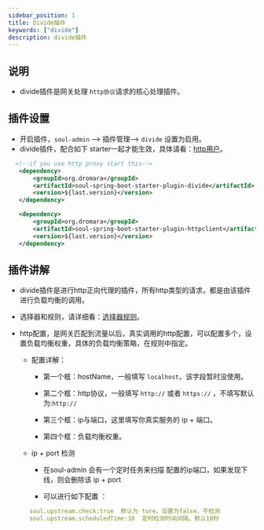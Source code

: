 ```yaml
---
sidebar_position: 1
title: Divide插件
keywords: ["divide"]
description: divide插件
---
```


## 说明

* divide插件是网关处理 `http协议`请求的核心处理插件。

## 插件设置

* 开启插件，`soul-admin` --> 插件管理--> `divide` 设置为启用。
* divide插件，配合如下 starter一起才能生效，具体请看：[http用户](../users-guide/http-proxy)。

```xml
  <!--if you use http proxy start this-->
   <dependency>
       <groupId>org.dromara</groupId>
       <artifactId>soul-spring-boot-starter-plugin-divide</artifactId>
       <version>${last.version}</version>
   </dependency>

   <dependency>
       <groupId>org.dromara</groupId>
       <artifactId>soul-spring-boot-starter-plugin-httpclient</artifactId>
       <version>${last.version}</version>
   </dependency>

```

## 插件讲解

* divide插件是进行http正向代理的插件，所有http类型的请求，都是由该插件进行负载均衡的调用。

* 选择器和规则，请详细看：[选择器规则](../admin/selector-and-rule)。

* http配置，是网关匹配到流量以后，真实调用的http配置，可以配置多个，设置负载均衡权重，具体的负载均衡策略，在规则中指定。
  * 配置详解：

    * 第一个框：hostName，一般填写 `localhost`，该字段暂时没使用。
  
    * 第二个框：http协议，一般填写 `http://` 或者 `https://` ，不填写默认为:`http://`
  
    * 第三个框：ip与端口，这里填写你真实服务的 ip + 端口。
  
    * 第四个框：负载均衡权重。
     
  * ip + port 检测
  
    * 在soul-admin 会有一个定时任务来扫描 配置的ip端口，如果发现下线，则会删除该 ip + port  
     
    * 可以进行如下配置 ：
     
```yaml
      soul.upstream.check:true  默认为 ture，设置为false，不检测
      soul.upstream.scheduledTime:10  定时检测时间间隔，默认10秒
 ```  
  
